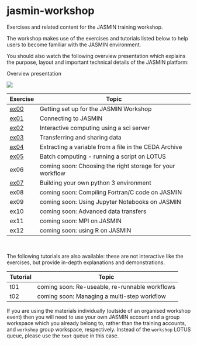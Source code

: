 # jasmin-workshop

Exercises and related content for the JASMIN training workshop.

The workshop makes use of the exercises and tutorials listed below to help users to become familiar with the JASMIN environment.

You should also watch the following overview presentation which explains the purpose, layout and important technical details of the JASMIN platform:

Overview presentation 

[![](https://img.youtube.com/vi/HQjRDtgW3Fg/mqdefault.jpg )](https://www.youtube.com/watch?v=HQjRDtgW3Fg) 

| Exercise | Topic |
| --- | --- |
| [ex00](./exercises/ex00) | Getting set up for the JASMIN Workshop |
| [ex01](./exercises/ex01) | Connecting to JASMIN |
| [ex02](./exercises/ex02) | Interactive computing using a sci server |
| [ex03](./exercises/ex03) | Transferring and sharing data |
| [ex04](./exercises/ex04) | Extracting a variable from a file in the CEDA Archive |
| [ex05](./exercises/ex05) | Batch computing - running a script on LOTUS |
| ex06 | coming soon: Choosing the right storage for your workflow |
| [ex07](./exercises/ex07) | Building your own python 3 environment |
| ex08 | coming soon: Compiling Fortran/C code on JASMIN |
| ex09 | coming soon: Using Jupyter Notebooks on JASMIN |
| ex10 | coming soon: Advanced data transfers |
| ex11 | coming soon: MPI on JASMIN |
| ex12 | coming soon: using R on JASMIN |

<br>

The following tutorials are also available: these are not interactive like the exercises, but provide in-depth explanations and demonstrations.

| Tutorial | Topic |
| --- | --- |
| t01 | coming soon: Re-useable, re-runnable workflows |
| t02 | coming soon: Managing a multi-step workflow |

If you are using the materials individually (outside of an organised workshop event) then you will need to use your own JASMIN account and a group workspace which you already belong to, rather than the training accounts, and `workshop` group workspace, respectively. Instead of the `workshop` LOTUS queue, please use the `test` queue in this case.


